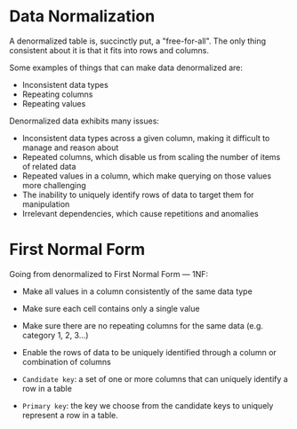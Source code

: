 # Data Normalization

A denormalized table is, succinctly put, a "free-for-all". The only thing consistent about it is that it fits into rows and columns.

Some examples of things that can make data denormalized are:

- Inconsistent data types
- Repeating columns
- Repeating values

Denormalized data exhibits many issues:

- Inconsistent data types across a given column, making it difficult to manage and reason about
- Repeated columns, which disable us from scaling the number of items of related data
- Repeated values in a column, which make querying on those values more challenging
- The inability to uniquely identify rows of data to target them for manipulation
- Irrelevant dependencies, which cause repetitions and anomalies

# First Normal Form

Going from denormalized to First Normal Form — 1NF:

- Make all values in a column consistently of the same data type
- Make sure each cell contains only a single value
- Make sure there are no repeating columns for the same data (e.g. category 1, 2, 3…)
- Enable the rows of data to be uniquely identified through a column or combination of columns

- `Candidate key`: a set of one or more columns that can uniquely identify a row in a table
- `Primary key`: the key we choose from the candidate keys to uniquely represent a row in a table.